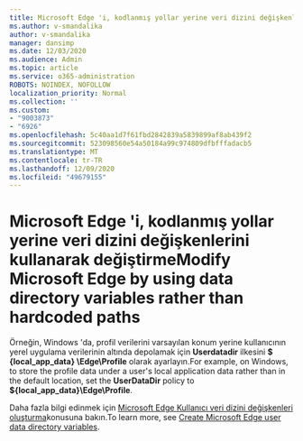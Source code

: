 ```yaml
---
title: Microsoft Edge 'i, kodlanmış yollar yerine veri dizini değişkenlerini kullanarak değiştirme
ms.author: v-smandalika
author: v-smandalika
manager: dansimp
ms.date: 12/03/2020
ms.audience: Admin
ms.topic: article
ms.service: o365-administration
ROBOTS: NOINDEX, NOFOLLOW
localization_priority: Normal
ms.collection: ''
ms.custom:
- "9003873"
- "6926"
ms.openlocfilehash: 5c40aa1d7f61fbd2842839a5839899af8ab439f2
ms.sourcegitcommit: 523098560e54a50184a99c974809dfbfffadacb5
ms.translationtype: MT
ms.contentlocale: tr-TR
ms.lasthandoff: 12/09/2020
ms.locfileid: "49679155"
---
```

# <a name="modify-microsoft-edge-by-using-data-directory-variables-rather-than-hardcoded-paths"></a><span data-ttu-id="a1890-102">Microsoft Edge 'i, kodlanmış yollar yerine veri dizini değişkenlerini kullanarak değiştirme</span><span class="sxs-lookup"><span data-stu-id="a1890-102">Modify Microsoft Edge by using data directory variables rather than hardcoded paths</span></span>

<span data-ttu-id="a1890-103">Örneğin, Windows 'da, profil verilerini varsayılan konum yerine kullanıcının yerel uygulama verilerinin altında depolamak için **Userdatadir** ilkesini **$ {local_app_data} \Edge\Profile** olarak ayarlayın.</span><span class="sxs-lookup"><span data-stu-id="a1890-103">For example, on Windows, to store the profile data under a user's local application data rather than in the default location, set the **UserDataDir** policy to **${local_app_data}\Edge\Profile**.</span></span> 

<span data-ttu-id="a1890-104">Daha fazla bilgi edinmek için [Microsoft Edge Kullanıcı veri dizini değişkenleri oluşturma](https://docs.microsoft.com/deployedge/edge-learnmore-create-user-directory-vars)konusuna bakın.</span><span class="sxs-lookup"><span data-stu-id="a1890-104">To learn more, see [Create Microsoft Edge user data directory variables](https://docs.microsoft.com/deployedge/edge-learnmore-create-user-directory-vars).</span></span>
